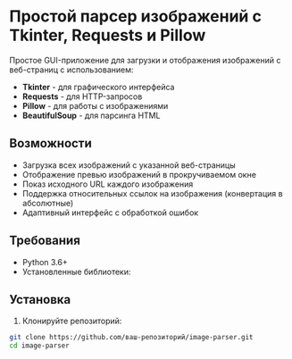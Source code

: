 # Простой парсер изображений с Tkinter, Requests и Pillow

Простое GUI-приложение для загрузки и отображения изображений с веб-страниц с использованием:
- **Tkinter** - для графического интерфейса
- **Requests** - для HTTP-запросов
- **Pillow** - для работы с изображениями
- **BeautifulSoup** - для парсинга HTML

## Возможности

- Загрузка всех изображений с указанной веб-страницы
- Отображение превью изображений в прокручиваемом окне
- Показ исходного URL каждого изображения
- Поддержка относительных ссылок на изображения (конвертация в абсолютные)
- Адаптивный интерфейс с обработкой ошибок

## Требования

- Python 3.6+
- Установленные библиотеки:

## Установка

1. Клонируйте репозиторий:
```bash
git clone https://github.com/ваш-репозиторий/image-parser.git
cd image-parser